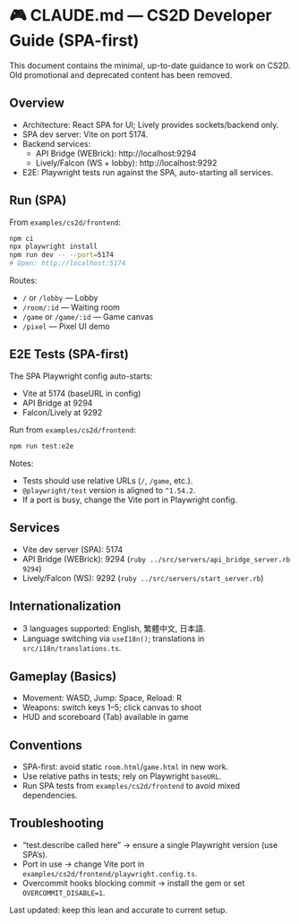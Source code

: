 # 🎮 CLAUDE.md — CS2D Developer Guide (SPA-first)

This document contains the minimal, up-to-date guidance to work on CS2D. Old promotional and deprecated content has been removed.

## Overview
- Architecture: React SPA for UI; Lively provides sockets/backend only.
- SPA dev server: Vite on port 5174.
- Backend services:
  - API Bridge (WEBrick): http://localhost:9294
  - Lively/Falcon (WS + lobby): http://localhost:9292
- E2E: Playwright tests run against the SPA, auto-starting all services.

## Run (SPA)
From `examples/cs2d/frontend`:

```bash
npm ci
npx playwright install
npm run dev -- --port=5174
# Open: http://localhost:5174
```

Routes:
- `/` or `/lobby` — Lobby
- `/room/:id` — Waiting room
- `/game` or `/game/:id` — Game canvas
- `/pixel` — Pixel UI demo

## E2E Tests (SPA-first)
The SPA Playwright config auto-starts:
- Vite at 5174 (baseURL in config)
- API Bridge at 9294
- Falcon/Lively at 9292

Run from `examples/cs2d/frontend`:
```bash
npm run test:e2e
```

Notes:
- Tests should use relative URLs (`/`, `/game`, etc.).
- `@playwright/test` version is aligned to `^1.54.2`.
- If a port is busy, change the Vite port in Playwright config.

## Services
- Vite dev server (SPA): 5174
- API Bridge (WEBrick): 9294 (`ruby ../src/servers/api_bridge_server.rb 9294`)
- Lively/Falcon (WS): 9292 (`ruby ../src/servers/start_server.rb`)

## Internationalization
- 3 languages supported: English, 繁體中文, 日本語.
- Language switching via `useI18n()`; translations in `src/i18n/translations.ts`.

## Gameplay (Basics)
- Movement: WASD, Jump: Space, Reload: R
- Weapons: switch keys 1–5; click canvas to shoot
- HUD and scoreboard (Tab) available in game

## Conventions
- SPA-first: avoid static `room.html`/`game.html` in new work.
- Use relative paths in tests; rely on Playwright `baseURL`.
- Run SPA tests from `examples/cs2d/frontend` to avoid mixed dependencies.

## Troubleshooting
- “test.describe called here” → ensure a single Playwright version (use SPA’s).
- Port in use → change Vite port in `examples/cs2d/frontend/playwright.config.ts`.
- Overcommit hooks blocking commit → install the gem or set `OVERCOMMIT_DISABLE=1`.

Last updated: keep this lean and accurate to current setup.

